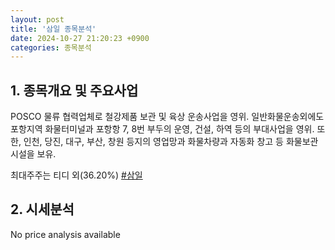 ```yaml
---
layout: post
title: '삼일 종목분석'
date: 2024-10-27 21:20:23 +0900
categories: 종목분석
---
```


## 1. 종목개요 및 주요사업

POSCO 물류 협력업체로 철강제품 보관 및 육상 운송사업을 영위. 일반화물운송외에도 포항지역 화물터미널과 포항항 7, 8번 부두의 운영, 건설, 하역 등의 부대사업을 영위. 또한, 인천, 당진, 대구, 부산, 창원 등지의 영업망과 화물차량과 자동화 창고 등 화물보관시설을 보유. 

최대주주는 티디 외(36.20%)
[#삼일](#)

## 2. 시세분석

No price analysis available
